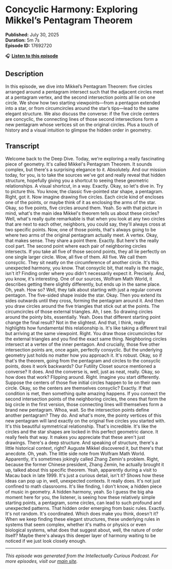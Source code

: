 # Concyclic Harmony: Exploring Mikkel’s Pentagram Theorem

**Published:** July 30, 2025  
**Duration:** 5m 7s  
**Episode ID:** 17692720

🎧 **[Listen to this episode](https://intellectuallycurious.buzzsprout.com/2529712/episodes/17692720-concyclic-harmony-exploring-mikkel’s-pentagram-theorem)**

## Description

In this episode, we dive into Mikkel’s Pentagram Theorem: five circles arranged around a pentagram intersect such that the adjacent circles meet at a pentagram vertex, and the second intersection points all lie on one circle. We show how two starting viewpoints—from a pentagon extended into a star, or from circumcircles around the star’s tips—lead to the same elegant structure. We also discuss the converse: if the five circle centers are concyclic, the connecting lines of those second intersections form a new pentagram whose vertices sit on the original circles. Plus a touch of history and a visual intuition to glimpse the hidden order in geometry.

## Transcript

Welcome back to the Deep Dive. Today, we're exploring a really fascinating piece of geometry. It's called Mikkel's Pentagram Theorem. It sounds complex, but there's a surprising elegance to it. Absolutely. And our mission today, for you, is to take the sources we've got and really reveal that hidden structure, hopefully giving you a shortcut to seeing these geometric relationships. A visual shortcut, in a way. Exactly. Okay, so let's dive in. Try to picture this. You know, the classic five-pointed star shape, a pentagram. Right, got it. Now imagine drawing five circles. Each circle kind of encloses one of the points, or maybe think of it as enclosing the arms of the star. Okay, so five points, five circles around them. Yeah. So with that picture in mind, what's the main idea Mikkel's theorem tells us about these circles? Well, what's really quite remarkable is that when you look at any two circles that are next to each other, neighbors, you could say, they'll always cross at two specific points. Now, one of those points, that's always going to be where two arms of the original pentagram actually meet. A vertex. Okay, that makes sense. They share a point there. Exactly. But here's the really cool part. The second point where each pair of neighboring circles intersects. If you take all five of those second points, they all lie perfectly on one single larger circle. Wow, all five of them. All five. We call them consyclic. They sit neatly on the circumference of another circle. It's this unexpected harmony, you know. That consyclic bit, that really is the magic, isn't it? Finding order where you didn't necessarily expect it. Precisely. And, you know, it's interesting. One of our sources, Wolfram Math World, it describes getting there slightly differently, but ends up in the same place. Oh, yeah. How so? Well, they talk about starting with just a regular convex pentagon. The five-sided shape inside the star. Okay. Then you extend its sides outwards until they cross, forming the pentagram around it. And then you draw circles around the five triangles that stick out at the points. The circumcircles of those external triangles. Ah, I see. So drawing circles around the pointy bits, essentially. Yeah. Does that different starting point change the final result? Not in the slightest. And that, I think, really highlights how fundamental this relationship is. It's like taking a different trail but arriving at the same viewpoint. Right. You draw those circumcircles for the external triangles and you find the exact same thing. Neighboring circles intersect at a vertex of the inner pentagon. And crucially, those five other intersection points are, once again, perfectly consyclic. But the underlying geometry just holds no matter how you approach it. It's robust. Okay, so if that's the theorem, going from the pentagram and circles to the consyclic points, does it work backwards? Our Futility Closet source mentioned a converse? It does. And the converse is, well, just as neat, really. Okay, so how does that work? Flipping around. Right. Imagine you start differently. Suppose the centers of those five initial circles happen to lie on their own circle. Okay, so the centers are themselves consyclic? Exactly. If that condition is met, then something quite amazing happens. If you connect the second intersection points of the neighboring circles, the ones that form the big circle in the first version, those connecting lines will themselves form a brand new pentagram. Whoa, wait. So the intersection points define another pentagram? They do. And what's more, the pointy vertices of this new pentagram will land exactly on the original five circles you started with. It's this beautiful symmetrical relationship. That's incredible. It's like the circles and the star shapes are locked in this perfect geometric dance. It really feels that way. It makes you appreciate that these aren't just drawings. There's a deep structure. And speaking of structure, there's a little historical context, right? Auguste Mikkel discovered it, but there's that anecdote. Oh, yeah. The little side note from Wolfram Math World. Apparently, it's sometimes jokingly called Zhang Zemin's problem. Right, because the former Chinese president, Zhang Zemin, he actually brought it up, talked about this specific theorem. Yeah, apparently during a visit to Macau back in late 1999. It's just a curious detail, isn't it? Shows how these ideas can pop up in, well, unexpected contexts. It really does. It's not just confined to math classrooms. It's like finding, I don't know, a hidden piece of music in geometry. A hidden harmony, yeah. So I guess the big aha moment here for you, the listener, is seeing how these relatively simple starting points, a pentagram, some circles, can lead to such profound and unexpected patterns. That hidden order emerging from basic rules. Exactly. It's not random. It's coordinated. Which does make you think, doesn't it? When we keep finding these elegant structures, these underlying rules in systems that seem complex, whether it's maths or physics or even biological systems, what does that suggest about, well, the nature of order itself? Maybe there's always this deeper layer of harmony waiting to be noticed if we just look closely enough.

---
*This episode was generated from the Intellectually Curious Podcast. For more episodes, visit our [main site](https://intellectuallycurious.buzzsprout.com).*
